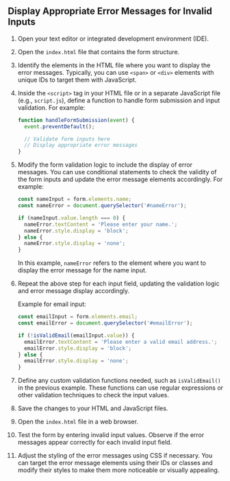 

## Display Appropriate Error Messages for Invalid Inputs

1. Open your text editor or integrated development environment (IDE).

2. Open the `index.html` file that contains the form structure.

3. Identify the elements in the HTML file where you want to display the error messages. Typically, you can use `<span>` or `<div>` elements with unique IDs to target them with JavaScript.

4. Inside the `<script>` tag in your HTML file or in a separate JavaScript file (e.g., `script.js`), define a function to handle form submission and input validation. For example:

   ```javascript
   function handleFormSubmission(event) {
     event.preventDefault();

     // Validate form inputs here
     // Display appropriate error messages
   }
   ```

5. Modify the form validation logic to include the display of error messages. You can use conditional statements to check the validity of the form inputs and update the error message elements accordingly. For example:

   ```javascript
   const nameInput = form.elements.name;
   const nameError = document.querySelector('#nameError');

   if (nameInput.value.length === 0) {
     nameError.textContent = 'Please enter your name.';
     nameError.style.display = 'block';
   } else {
     nameError.style.display = 'none';
   }
   ```

   In this example, `nameError` refers to the element where you want to display the error message for the name input.

6. Repeat the above step for each input field, updating the validation logic and error message display accordingly.

   Example for email input:

     ```javascript
     const emailInput = form.elements.email;
     const emailError = document.querySelector('#emailError');

     if (!isValidEmail(emailInput.value)) {
       emailError.textContent = 'Please enter a valid email address.';
       emailError.style.display = 'block';
     } else {
       emailError.style.display = 'none';
     }
     ```

7. Define any custom validation functions needed, such as `isValidEmail()` in the previous example. These functions can use regular expressions or other validation techniques to check the input values.

8. Save the changes to your HTML and JavaScript files.

9. Open the `index.html` file in a web browser.

10. Test the form by entering invalid input values. Observe if the error messages appear correctly for each invalid input field.

11. Adjust the styling of the error messages using CSS if necessary. You can target the error message elements using their IDs or classes and modify their styles to make them more noticeable or visually appealing.
